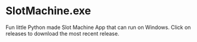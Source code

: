 # SlotMachine.exe
Fun little Python made Slot Machine App that can run on Windows. Click on releases to download the most recent release. 
